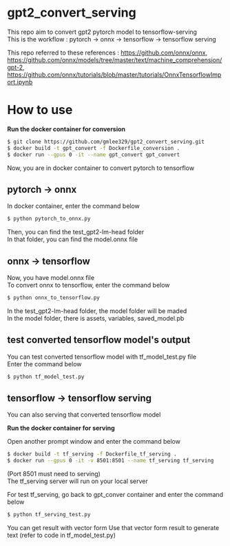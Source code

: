 # gpt2_convert_serving

This repo aim to convert gpt2 pytorch model to tensorflow-serving  
This is the workflow : pytorch → onnx → tensorflow → tensorflow serving  

This repo referred to these references : https://github.com/onnx/onnx, https://github.com/onnx/models/tree/master/text/machine_comprehension/gpt-2, https://github.com/onnx/tutorials/blob/master/tutorials/OnnxTensorflowImport.ipynb

# How to use

**Run the docker container for conversion**

```bash 
$ git clone https://github.com/gmlee329/gpt2_convert_serving.git
$ docker build -t gpt_convert -f Dockerfile_conversion .
$ docker run --gpus 0 -it --name gpt_convert gpt_convert
```
Now, you are in docker container to convert pytorch to tensorflow

## pytorch -> onnx

In docker container, enter the command below

```bash 
$ python pytorch_to_onnx.py
```

Then, you can find the test_gpt2-lm-head folder  
In that folder, you can find the model.onnx file

## onnx -> tensorflow

Now, you have model.onnx file  
To convert onnx to tensorflow, enter the command below  

```bash 
$ python onnx_to_tensorflow.py
```

In the test_gpt2-lm-head folder, the model folder will be maded  
In the model folder, there is assets, variables, saved_model.pb

## test converted tensorflow model's output

You can test converted tensorflow model with tf_model_test.py file  
Enter the command below

```bash 
$ python tf_model_test.py
```

## tensorflow -> tensorflow serving

You can also serving that converted tensorflow model 

**Run the docker container for serving**

Open another prompt window and enter the command below  
```bash 
$ docker build -t tf_serving -f Dockerfile_tf_serving .
$ docker run --gpus 0 -it -v 8501:8501 --name tf_serving tf_serving
```
(Port 8501 must need to serving)  
The tf_serving server will run on your local server

For test tf_serving, go back to gpt_conver container and enter the command below  

```bash 
$ python tf_serving_test.py
```

You can get result with vector form
Use that vector form result to generate text (refer to code in tf_model_test.py)

